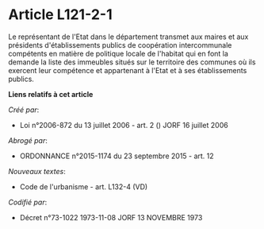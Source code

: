 # Article L121-2-1

Le représentant de l'Etat dans le département transmet aux maires et aux présidents d'établissements publics de coopération
intercommunale compétents en matière de politique locale de l'habitat qui en font la demande la liste des immeubles situés
sur le territoire des communes où ils exercent leur compétence et appartenant à l'Etat et à ses établissements publics.

**Liens relatifs à cet article**

_Créé par_:

  - Loi n°2006-872 du 13 juillet 2006 - art. 2 () JORF 16 juillet 2006

_Abrogé par_:

  - ORDONNANCE n°2015-1174 du 23 septembre 2015 - art. 12

_Nouveaux textes_:

  - Code de l'urbanisme - art. L132-4 (VD)

_Codifié par_:

  - Décret n°73-1022 1973-11-08 JORF 13 NOVEMBRE 1973
